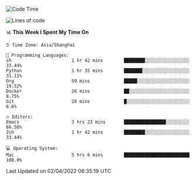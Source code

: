 <!--START_SECTION:waka-->
![Code Time](http://img.shields.io/badge/Code%20Time-691%20hrs%2041%20mins-blue)

![Lines of code](https://img.shields.io/badge/From%20Hello%20World%20I%27ve%20Written-22%20Thousand%20lines%20of%20code-blue)

📊 **This Week I Spent My Time On** 

```text
⌚︎ Time Zone: Asia/Shanghai

💬 Programming Languages: 
sh                       1 hr 42 mins        ████████░░░░░░░░░░░░░░░░░   33.44% 
Python                   1 hr 35 mins        ███████░░░░░░░░░░░░░░░░░░   31.11% 
Org                      59 mins             █████░░░░░░░░░░░░░░░░░░░░   19.52% 
Docker                   26 mins             ██░░░░░░░░░░░░░░░░░░░░░░░   8.75% 
Git                      20 mins             █░░░░░░░░░░░░░░░░░░░░░░░░   6.6%

🔥 Editors: 
Emacs                    3 hrs 23 mins       ████████████████░░░░░░░░░   66.56% 
Zsh                      1 hr 42 mins        ████████░░░░░░░░░░░░░░░░░   33.44%

💻 Operating System: 
Mac                      5 hrs 6 mins        █████████████████████████   100.0%

```


 Last Updated on 02/04/2022 06:35:19 UTC
<!--END_SECTION:waka-->
